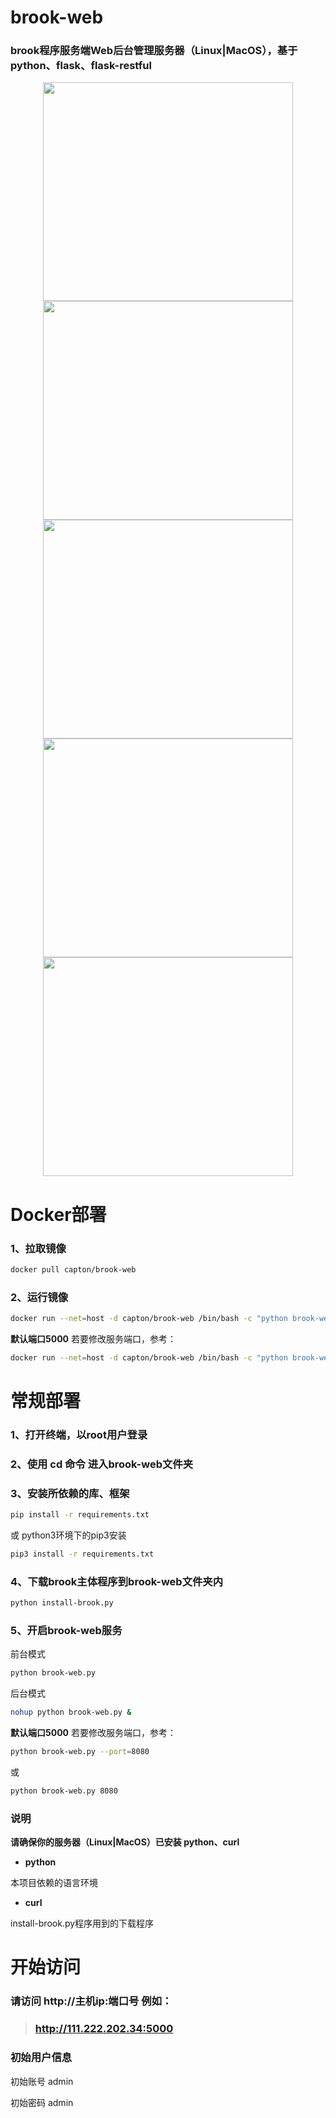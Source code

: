 # brook-web
### brook程序服务端Web后台管理服务器（Linux|MacOS），基于python、flask、flask-restful

<div align="center">
<img src="https://raw.githubusercontent.com/Ccapton/brook-web/master/image/brook-web.jpeg" height="350" width="400" >  
<img src="https://raw.githubusercontent.com/Ccapton/brook-web/master/image/brook-web2.jpeg" height="350" width="400" >  
<img src="https://raw.githubusercontent.com/Ccapton/brook-web/master/image/brook-web3.jpeg" height="350" width="400" >  
<img src="https://raw.githubusercontent.com/Ccapton/brook-web/master/image/brook-web4.jpeg" height="350" width="400" >  
<img src="https://raw.githubusercontent.com/Ccapton/brook-web/master/image/brook-web5.jpeg" height="350" width="400" >  
</div>

# Docker部署

### 1、拉取镜像
``` bash
docker pull capton/brook-web
```
### 2、运行镜像
``` bash
docker run --net=host -d capton/brook-web /bin/bash -c "python brook-web.py 5000"
```
**默认端口5000**
若要修改服务端口，参考：
``` bash
docker run --net=host -d capton/brook-web /bin/bash -c "python brook-web.py 8080"
```

# 常规部署
### 1、打开终端，以root用户登录
### 2、使用 cd 命令 进入brook-web文件夹 
### 3、安装所依赖的库、框架
``` bash
pip install -r requirements.txt
```
或 python3环境下的pip3安装
``` bash
pip3 install -r requirements.txt
```
### 4、下载brook主体程序到brook-web文件夹内
``` bash
python install-brook.py
```

### 5、开启brook-web服务
前台模式
``` bash
python brook-web.py
```
后台模式
``` bash
nohup python brook-web.py &
```

**默认端口5000**
若要修改服务端口，参考：
``` bash
python brook-web.py --port=8080
```
或
``` bash
python brook-web.py 8080
```

### 说明
**请确保你的服务器（Linux|MacOS）已安装 python、curl**
- **python** 

本项目依赖的语言环境
- **curl** 

install-brook.py程序用到的下载程序

# 开始访问

### 请访问 http://主机ip:端口号 例如：

> ### http://111.222.202.34:5000 

### 初始用户信息
初始账号 admin 

初始密码 admin


 
